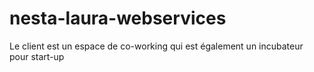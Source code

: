 # nesta-laura-webservices

Le client est un espace de co-working qui est également un incubateur pour start-up

